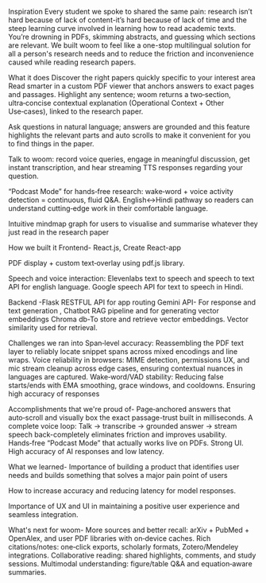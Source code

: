 Inspiration
Every student we spoke to shared the same pain: research isn’t hard because of lack of content-it’s hard because of lack of time and the steep learning curve involved in learning how to read academic texts. You’re drowning in PDFs, skimming abstracts, and guessing which sections are relevant. We built woom to feel like a one-stop multilingual solution for all a person's research needs and to reduce the friction and inconvenience caused while reading research papers.

What it does
Discover the right papers quickly specific to your interest area Read smarter in a custom PDF viewer that anchors answers to exact pages and passages. Highlight any sentence; woom returns a two‑section, ultra‑concise contextual explanation (Operational Context + Other Use‑cases), linked to the research paper.

Ask questions in natural language; answers are grounded and this feature highlights the relevant parts and auto scrolls to make it convenient for you to find things in the paper.

Talk to woom: record voice queries, engage in meaningful discussion, get instant transcription, and hear streaming TTS responses regarding your question.

“Podcast Mode” for hands‑free research: wake‑word + voice activity detection = continuous, fluid Q&A. English↔️Hindi pathway so readers can understand cutting‑edge work in their comfortable language.

Intuitive mindmap graph for users to visualise and summarise whatever they just read in the research paper

How we built it
Frontend- React.js, Create React-app

PDF display + custom text‑overlay using pdf.js library.

Speech and voice interaction: Elevenlabs text to speech and speech to text API for english language. Google speech API for text to speech in Hindi.

Backend -Flask RESTFUL API for app routing Gemini API- For response and text generation , Chatbot RAG pipeline and for generating vector embeddings Chroma db-To store and retrieve vector embeddings. Vector similarity used for retrieval.

Challenges we ran into
Span‑level accuracy: Reassembling the PDF text layer to reliably locate snippet spans across mixed encodings and line wraps. Voice reliability in browsers: MIME detection, permissions UX, and mic stream cleanup across edge cases, ensuring contextual nuances in languages are captured. Wake‑word/VAD stability: Reducing false starts/ends with EMA smoothing, grace windows, and cooldowns. Ensuring high accuracy of responses

Accomplishments that we're proud of-
Page‑anchored answers that auto‑scroll and visually box the exact passage-trust built in milliseconds. A complete voice loop: Talk → transcribe → grounded answer → stream speech back-completely eliminates friction and improves usability. Hands‑free “Podcast Mode” that actually works live on PDFs. Strong UI. High accuracy of AI responses and low latency.

What we learned-
Importance of building a product that identifies user needs and builds something that solves a major pain point of users

How to increase accuracy and reducing latency for model responses.

Importance of UX and UI in maintaining a positive user experience and seamless integration.

What's next for woom-
More sources and better recall: arXiv + PubMed + OpenAlex, and user PDF libraries with on‑device caches. Rich citations/notes: one‑click exports, scholarly formats, Zotero/Mendeley integrations. Collaborative reading: shared highlights, comments, and study sessions. Multimodal understanding: figure/table Q&A and equation‑aware summaries.
